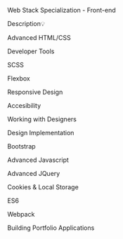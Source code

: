 Web Stack Specialization - Front-end


Description💡

Advanced HTML/CSS

Developer Tools

SCSS

Flexbox

Responsive Design

Accesibility

Working with Designers

Design Implementation

Bootstrap

Advanced Javascript

Advanced JQuery

Cookies & Local Storage

ES6

Webpack

Building Portfolio Applications
